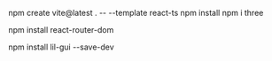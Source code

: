npm create vite@latest . -- --template react-ts
npm install
npm i three

npm install react-router-dom

npm install lil-gui --save-dev